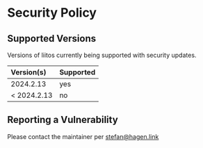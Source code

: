 # Security Policy

## Supported Versions

Versions of liitos currently being supported with security updates.

| Version(s)  | Supported |
|:------------|:----------|
| 2024.2.13   | yes       |
| < 2024.2.13 | no        |

## Reporting a Vulnerability

Please contact the maintainer per stefan@hagen.link
